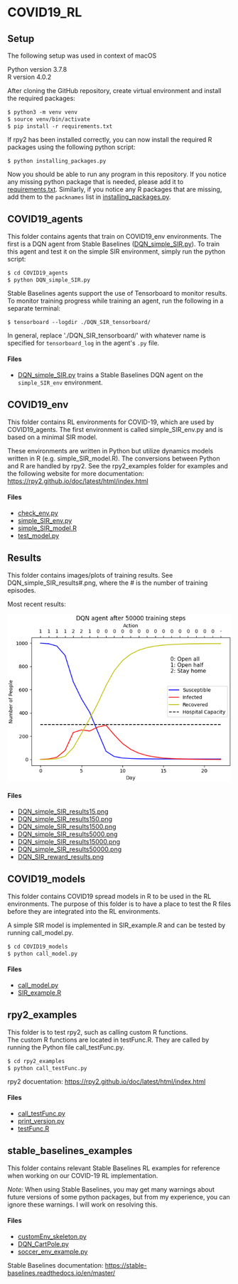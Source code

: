 # COVID19_RL

## Setup
The following setup was used in context of macOS   

Python version 3.7.8   
R version 4.0.2   

After cloning the GitHub repository, create virtual environment and install the
required packages:   
```console
$ python3 -m venv venv
$ source venv/bin/activate
$ pip install -r requirements.txt
```  

If rpy2 has been installed correctly, you can now install the required R
packages using the following python script:
```console
$ python installing_packages.py
```  

Now you should be able to run any program in this repository. If you notice any missing python package that is needed, please add it to [requirements.txt](requirements.txt). Similarly, if you notice any R packages that are missing, add them to the `packnames` list in [installing_packages.py](installing_packages.py).

## COVID19_agents
This folder contains agents that train on COVID19_env environments. The first is a DQN agent from Stable Baselines ([DQN_simple_SIR.py](DQN_simple_SIR.py)). To train this agent and test it on the simple SIR environment, simply run the python script:
```console
$ cd COVID19_agents
$ python DQN_simple_SIR.py
```   

Stable Baselines agents support the use of Tensorboard to monitor results. To monitor training progress while training an agent, run the following in a separate terminal:
```console
$ tensorboard --logdir ./DQN_SIR_tensorboard/
```  
In general, replace './DQN_SIR_tensorboard/' with whatever name is specified for `tensorboard_log` in the agent's `.py` file.

#### Files
- [DQN_simple_SIR.py](COVID19_agents/DQN_simple_SIR.py) trains a Stable Baselines DQN agent on the `simple_SIR_env` environment.


## COVID19_env
This folder contains RL environments for COVID-19, which are used by COVID19_agents. The first environment is called simple_SIR_env.py and is based
on a minimal SIR model.   

These environments are written in Python but utilize dynamics models written in
R (e.g. simple_SIR_model.R). The conversions between Python and R are handled by  rpy2. See the rpy2_examples folder for examples and the following website for more documentation: https://rpy2.github.io/doc/latest/html/index.html

#### Files
- [check_env.py](COVID19_env/check_env.py)
- [simple_SIR_env.py](COVID19_env/simple_SIR_env.py)
- [simple_SIR_model.R](COVID19_env/simple_SIR_model.R)
- [test_model.py](COVID19_env/test_model.py)

## Results
This folder contains images/plots of training results.
See DQN_simple_SIR_results#.png, where the # is the number of  training episodes.  

Most recent results:

![DQN SIR](./Results/DQN_simple_SIR_results50000.png)

#### Files
- [DQN_simple_SIR_results15.png](Results/DQN_simple_SIR_results15.png)
- [DQN_simple_SIR_results150.png](Results/DQN_simple_SIR_results150.png)
- [DQN_simple_SIR_results1500.png](Results/DQN_simple_SIR_results1500.png)
- [DQN_simple_SIR_results5000.png](Results/DQN_simple_SIR_results5000.png)
- [DQN_simple_SIR_results15000.png](Results/DQN_simple_SIR_results15000.png)
- [DQN_simple_SIR_results50000.png](Results/DQN_simple_SIR_results50000.png)
- [DQN_SIR_reward_results.png](Results/DQN_SIR_reward_results.png)

## COVID19_models
This folder contains COVID19 spread models in R to be used in the RL environments. The purpose of this folder is to have a place to test the R files before they are integrated into the RL environments.  

A simple SIR model is implemented in SIR_example.R and can be tested by running call_model.py.
```console
$ cd COVID19_models
$ python call_model.py
```

#### Files
- [call_model.py](COVID19_models/call_model.py)
- [SIR_example.R](COVID19_models/SIR_example.R)

## rpy2_examples
This folder is to test rpy2, such as calling custom R functions.     
The custom R functions are located in testFunc.R. They are called by running the Python file call_testFunc.py.
```console
$ cd rpy2_examples
$ python call_testFunc.py
```

rpy2 docuentation: https://rpy2.github.io/doc/latest/html/index.html

#### Files
- [call_testFunc.py](rpy2_examples/call_testFunc.py)
- [print_version.py](rpy2_examples/print_version.py)
- [testFunc.R](rpy2_examples/testFunc.R)

## stable_baselines_examples
This folder contains relevant Stable Baselines RL examples for reference when
working on our COVID-19 RL implementation.  

*Note:* When using Stable Baselines, you may get many warnings about future versions of some python packages, but from my experience, you can ignore these warnings. I will work on resolving this.

#### Files
- [customEnv_skeleton.py](stable_baselines_examples/customEnv_skeleton.py)
- [DQN_CartPole.py](stable_baselines_examples/DQN_CartPole.py)
- [soccer_env_example.py](stable_baselines_examples/soccer_env_example.py)

Stable Baselines documentation: https://stable-baselines.readthedocs.io/en/master/
